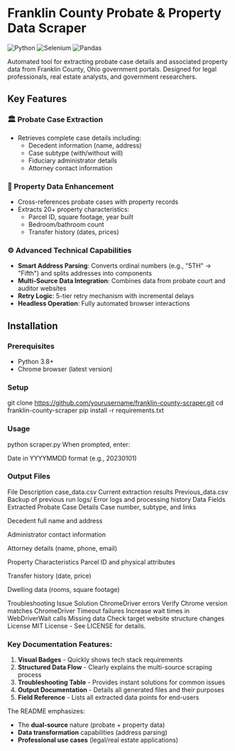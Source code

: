 # Franklin County Probate & Property Data Scraper

![Python](https://img.shields.io/badge/Python-3.8%2B-blue)
![Selenium](https://img.shields.io/badge/Selenium-4.0%2B-orange)
![Pandas](https://img.shields.io/badge/Pandas-1.3%2B-brightgreen)

Automated tool for extracting probate case details and associated property data from Franklin County, Ohio government portals. Designed for legal professionals, real estate analysts, and government researchers.

## Key Features

### 🏛️ Probate Case Extraction
- Retrieves complete case details including:
  - Decedent information (name, address)
  - Case subtype (with/without will)
  - Fiduciary administrator details
  - Attorney contact information

### 🏡 Property Data Enhancement
- Cross-references probate cases with property records
- Extracts 20+ property characteristics:
  - Parcel ID, square footage, year built
  - Bedroom/bathroom count
  - Transfer history (dates, prices)

### ⚙️ Advanced Technical Capabilities
- **Smart Address Parsing**: Converts ordinal numbers (e.g., "5TH" → "Fifth") and splits addresses into components
- **Multi-Source Data Integration**: Combines data from probate court and auditor websites
- **Retry Logic**: 5-tier retry mechanism with incremental delays
- **Headless Operation**: Fully automated browser interactions

## Installation

### Prerequisites
- Python 3.8+
- Chrome browser (latest version)

### Setup
git clone https://github.com/yourusername/franklin-county-scraper.git
cd franklin-county-scraper
pip install -r requirements.txt

### Usage
python scraper.py
When prompted, enter:

Date in YYYYMMDD format (e.g., 20230101)

### Output Files
File	Description
case_data.csv	Current extraction results
Previous_data.csv	Backup of previous run
logs/	Error logs and processing history
Data Fields Extracted
Probate Case Details
Case number, subtype, and links

Decedent full name and address

Administrator contact information

Attorney details (name, phone, email)

Property Characteristics
Parcel ID and physical attributes

Transfer history (date, price)

Dwelling data (rooms, square footage)

Troubleshooting
Issue	Solution
ChromeDriver errors	Verify Chrome version matches ChromeDriver
Timeout failures	Increase wait times in WebDriverWait calls
Missing data	Check target website structure changes
License
MIT License - See LICENSE for details.


### Key Documentation Features:
1. **Visual Badges** - Quickly shows tech stack requirements
2. **Structured Data Flow** - Clearly explains the multi-source scraping process
3. **Troubleshooting Table** - Provides instant solutions for common issues
4. **Output Documentation** - Details all generated files and their purposes
5. **Field Reference** - Lists all extracted data points for end-users

The README emphasizes:
- The **dual-source** nature (probate + property data)
- **Data transformation** capabilities (address parsing)
- **Professional use cases** (legal/real estate applications)
